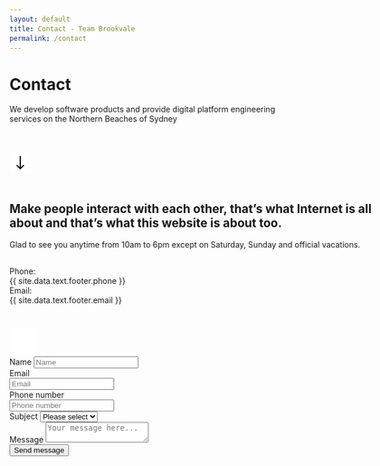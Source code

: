 ```yaml
---
layout: default
title: Contact - Team Brookvale
permalink: /contact
---
```

<script type="text/javascript">
    function sendEmail() {
        var service_id = 'gmail-longbtomi';
        var template_id = 'contact_form';
        var form = document.forms['contactForm'];
        var templateParams = {
            name: form["name"].value,
            from_email: form["from_email"].value,
            phone: form["phone"].value,
            subject: form["subject"].value,
            message: form["message"].value
        };
  
        emailjs.send(service_id, template_id, templateParams)
            .then(function(response) {
                console.log('Message sent');
            }, function(error) {
                console.log('Failed to send message');
            });
    }
</script>
<div class="contactpage">
    <div class="pagehero">
        <div class="inner flex sb">
            <div>
                <h1>Contact</h1>
                <p style="margin-bottom: 50px">We develop software products and provide digital platform engineering services on the Northern Beaches of Sydney</p>
                <img src="/assets/images/arrowdown.png">
            </div>
            <div class="pageheropic jumptop">
                &nbsp;
            </div>
        </div>
    </div>
    <div class="inner flex sb">
        <div style="width: 659px">
            <h2>Make people interact with each other, that’s what Internet is all about and that’s what this website is about too.</h2>
            <div class="mid gray">
                Glad to see you anytime from 10am to 6pm except on Saturday, Sunday and official vacations. 
            </div>
            <div class="contact semibold" style="margin: 30px 0 40px 0">
                <div class="floleft" style="width: 150px">Phone:</div><div class="bluetext">{{ site.data.text.footer.phone }}</div>
                <div class="floleft" style="width: 150px">Email:</div><div class="bluetext">{{ site.data.text.footer.email }}</div>
            </div>
            <a href="https://www.facebook.com/teambrookvale/" class="floleft blueback fb"><img src="/assets/images/facebook.svg"></a>
        </div>
        <div style="width: 460px">
            <form id="contactForm" style="margin-bottom: 80px">
                <div class="row">
                    <label>Name</label>
                    <input type="text" name="name" placeholder="Name">
                </div>
                <div class="flex sb">
                    <div style="width: 48%">
                        <div class="row">
                            <label>Email</label>
                            <input type="email" name="from_email" placeholder="Email">
                        </div>
                    </div>
                    <div style="width: 48%">
                        <div class="row">
                            <label>Phone number</label>
                            <input type="text" name="phone" placeholder="Phone number">
                        </div>
                    </div>
                </div>
                <div class="row">
                    <label>Subject</label>
                    <select name="subject" placeholder="Name"><option>Please select</option></select>
                </div>
                <div class="row">
                    <label>Message</label>
                    <textarea name="message" placeholder="Your message here..."></textarea>
                </div>
                <div class="row buttons">
                    <button type="button" onclick="sendEmail()">Send message</button>
                </div>
            </form>
        </div>
    </div>
</div>